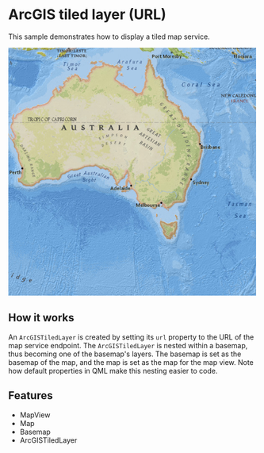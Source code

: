 # ArcGIS tiled layer (URL)

This sample demonstrates how to display a tiled map service.

![](screenshot.png)

## How it works

An `ArcGISTiledLayer` is created by setting its `url` property to the URL of the map service endpoint. The `ArcGISTiledLayer` is nested within a basemap, thus becoming one of the basemap's layers. The basemap is set as the basemap of the map, and the map is set as the map for the map view. Note how default properties in QML make this nesting easier to code.

## Features
- MapView
- Map
- Basemap
- ArcGISTiledLayer
